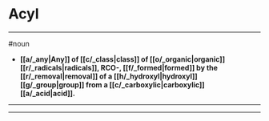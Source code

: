 # Acyl
---
#noun
- **[[a/_any|Any]] of [[c/_class|class]] of [[o/_organic|organic]] [[r/_radicals|radicals]], RCO-, [[f/_formed|formed]] by the [[r/_removal|removal]] of a [[h/_hydroxyl|hydroxyl]] [[g/_group|group]] from a [[c/_carboxylic|carboxylic]] [[a/_acid|acid]].**
---
---
